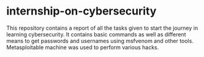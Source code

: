 # internship-on-cybersecurity
This repository contains a report of all the tasks given to start the journey in learning cybersecurity.
It contains basic commands as well as different means to get passwords and usernames using msfvenom and other tools.
Metasploitable machine was used to perform various hacks.
